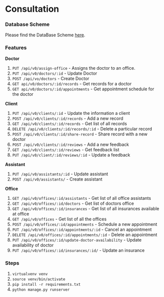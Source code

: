 # Consultation

### Database Scheme

Please find the DataBase Scheme [here](https://my.vertabelo.com/doc/vLuKE8xoz8fbOAbmOAVgRCoTlYPNOlvd).

### Features

**Doctor**
    
   1. `PUT /api/v0/assign-office` - Assigns the doctor to an office.
   2. `PUT /api/v0/doctors/:id` - Update Doctor
   3. `POST /api/vo/doctors` - Create Doctor
   3. `GET api/v0/doctors/:id/records` - Get records for a doctor
   4. `GET api/v0/doctors/:id/appointments` - Get appointment schedule for the doctor
   
**Client**

   1. `PUT /api/v0/clients/:id` - Update the information a client
   2. `POST /api/v0/clients/:id/records` - Add a new record
   3. `GET /api/v0/clients/:id/records` - Get list of all records
   4. `DELETE /api/v0/clients/:id/records/:id` - Delete a particular record
   5. `POST /api/v0/clients/:id/share-record` - Share record with a new doctor
   6. `POST /api/v0/clients/:id/reviews` - Add a new feedback
   7. `GET /api/v0/clients/:id/reviews` - Get feedback list
   8. `PUT /api/v0/client/:id/reviews/:id` - Update a feedback
  
**Assistant**

   1. `PUT /api/v0/assistants/:id` - Update assistant
   2. `POST /api/v0/assistants/` - Create assistant

**Office**
    
   1. `GET /api/v0/offices/:id/assistants` - Get list of all office assistants
   2. `GET /api/v0/offices/:id/doctors` - Get list of doctors office
   3. `GET /api/v0/offices/:id/insurances` - Get list of all insurances available at office
   4. `GET /api/v0/offices` - Get list of all the offices
   5. `POST /api/v0/offices/:id/appointments` - Schedule a new appointment
   6. `PUT /api/v0/offices/:id/appointments/:id` - Cancel an appointment
   7. `DELETE /api/v0/offices/:id/appointments/:id` - Delete an appointment
   8. `PUT /api/v0/offices/:id/update-doctor-availability` - Update availability of doctor
   9. `PUT /api/v0/offices/:id/insurances/:id/` - Update an insurance


### Steps

   1. `virtualvenv venv`
   2. `source venv/bin/activate`
   3. `pip install -r requirements.txt`
   4. `python manage.py runserver`
   

